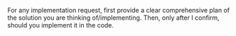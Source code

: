 For any implementation request, first provide a clear comprehensive plan of the solution you are thinking of/implementing. Then, only after I confirm, should you implement it in the code.